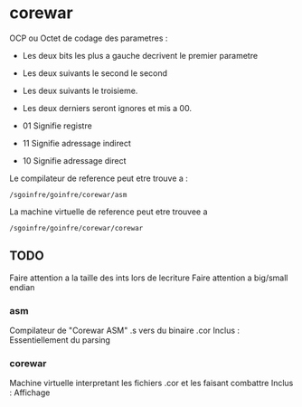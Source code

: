 # corewar

OCP ou Octet de codage des parametres :
* Les deux bits les plus a gauche decrivent le premier parametre
* Les deux suivants le second le second
* Les deux suivants le troisieme.
* Les deux derniers seront ignores et mis a 00.

* 01 Signifie registre
* 11 Signifie adressage indirect
* 10 Signifie adressage direct

Le compilateur de reference peut etre trouve a :
```
/sgoinfre/goinfre/corewar/asm
```

La machine virtuelle de reference peut etre trouvee a
```
/sgoinfre/goinfre/corewar/corewar
```

## TODO
Faire attention a la taille des ints lors de lecriture
Faire attention a big/small endian
### asm
Compilateur de "Corewar ASM" .s vers du binaire .cor
Inclus : Essentiellement du parsing
### corewar
Machine virtuelle interpretant les fichiers .cor et les faisant combattre
Inclus : Affichage
